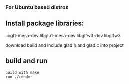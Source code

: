 

### For Ubuntu based distros ###

## Install package libraries: ##
 libgl1-mesa-dev
 libglu1-mesa-dev
 libglfw3-dev
 libglfw3

 download build and include glad.h and glad.c into project


## build and run ##
    build with make
    run ./render